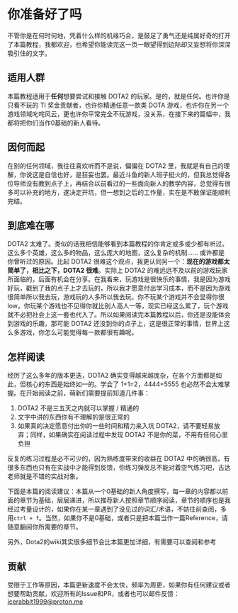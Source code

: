 # 你准备好了吗

不管你是在何时何地，凭着什么样的机缘巧合，是鼓足了勇气还是纯属好奇的打开了本篇教程，我都欢迎，也希望你能读完这一页一眼望得到边际却又妄想将你深深吸引住的文字。

## 适用人群 <a href="#kuo-yong-ren-qun" id="kuo-yong-ren-qun"></a>

本篇教程适用于**任何**想要尝试和接触 DOTA2 的玩家。是的，就是任何。也许你是只看不玩的 TI 奖金贡献者，也许你精通任意一款类 DOTA 游戏，也许你在另一个游戏领域叱咤风云，更也许你平常完全不玩游戏，没关系，在接下来的篇幅中，我都将把你们当作0基础的新人看待。

## 因何而起 <a href="#yin-he-er-qi" id="yin-he-er-qi"></a>

在别的任何领域，我往往喜欢听而不是说，偏偏在 DOTA2 里，我就是有自己的理解，你说这是自信也好，是狂妄也罢。最近斗鱼的新人班子挺火的，但我总觉得各位导师没有教到点子上，再结合以前看过的一些面向新人的教学内容，总觉得有很多可以补充的地方，遂决定开坑，但一想到之后的工作量，实在是不敢保证能顺利完结。

## 到底难在哪 <a href="#dao-di-nan-zai-na" id="dao-di-nan-zai-na"></a>

DOTA2 太难了。类似的话我相信能够看到本篇教程的你肯定或多或少都有听过。这么多个英雄，这么多的物品，这么庞大的地图，这么复杂的机制...... 或许都是你曾听过的原因。比起 DOTA2 很难这个观点，我更认同另一个：**现在的游戏都太简单了，相比之下，DOTA2 很难**。实际上 DOTA2 的难远远不及以前的游戏玩家所面临的，后面有机会在分享。在我看来，玩游戏是很快乐的事情，我是因为游戏好玩，戳到了我的点子上才去玩的，所以我才愿意付出学习成本，而不是因为游戏很简单所以我去玩，游戏玩的人多所以我去玩，你不玩某个游戏并不会显得你很 low，你玩某个游戏也不见得你就比别人高人一等，现实已经这么累了，玩个游戏就不必把社会上这一套也代入了。所以如果阅读完本篇教程以后，你还是没能体会到游戏的乐趣，那可能 DOTA2 还没到你的点子上，这是很正常的事情，世界上这么多游戏，你怎么可能觉得每一款都很有趣呢。

## 怎样阅读 <a href="#zen-yang-yue-du" id="zen-yang-yue-du"></a>

经历了这么多年的版本更迭，DOTA2 确实变得越来越庞杂，在各个方面都是如此，但核心的东西是始终如一的。学会了 1+1=2，4444+5555 也必然不会太难掌握。在开始阅读之前，萌新们需要提前知道几件事：

1. DOTA2 不是三五天之内就可以掌握 / 精通的
2. 文字中讲的东西你有不理解的是很正常的
3. 如果真的决定愿意付出你的一些时间和精力来入坑 DOTA2，请不要轻易放弃；同样，如果确实在阅读过程中发现 DOTA2 不是你的菜，不用有任何心里负担

反复的练习过程是必不可少的，因为熟练度带来的收益在 DOTA2 中的确很高，有很多东西也只有在实战中才能得到反馈，你练习弹反总不能对着空气练习吧，古达老师就是不错的实战对象。

下面是本篇的阅读建议：本篇从一个0基础的新人角度撰写，每一章的内容都以前面的章节为基础，层层递进，所以推荐新人按照章节顺序阅读，章节的顺序也是我经过考量设计的，如果你在某一章遇到了没见过的词汇/术语，不妨往前查阅，多用`ctrl + f`。当然，如果你不是0基础，或者只是把本篇当作一篇Reference，请随意翻阅你所需要的章节。

另外，Dota2的wiki其实很多细节会比本篇更加详细，有需要可以查阅和参考

## 贡献
受限于工作等原因，本篇更新速度不会太快，频率为周更，如果你有任何建议或者想要帮助贡献，欢迎所有的Issue和PR，或者也可以邮件反馈：<icerabbit1999@proton.me>